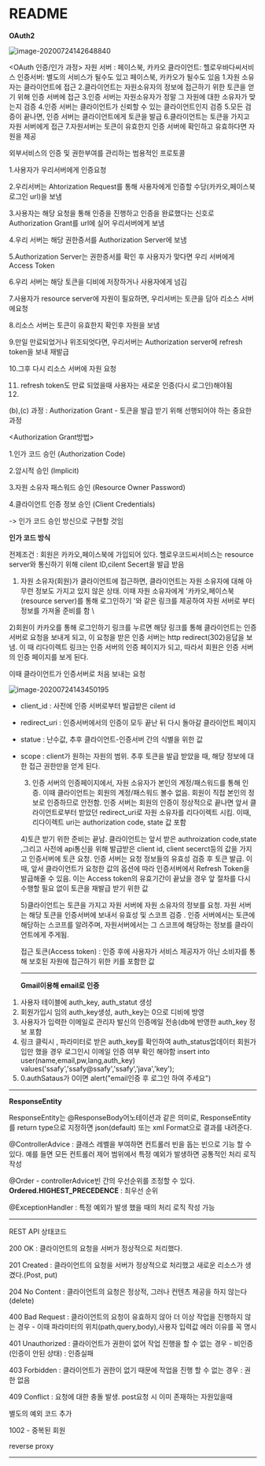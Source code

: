 # README

**OAuth2**

![image-20200724142648840](C:\Users\multicampus\AppData\Roaming\Typora\typora-user-images\image-20200724142648840.png)

<OAuth 인증/인가 과정>
자원 서버 : 페이스북, 카카오
클라이언트: 헬로우바다씨서비스
인증서버: 별도의 서비스가 될수도 있고 페이스북, 카카오가 될수도 있음
1.자원 소유자는 클라이언트에 접근
2.클라이언트는 자원소유자의 정보에 접근하기 위한 토큰을 얻기 위해 인증 서버에 접근
3.인증 서버는 자원소유자가 정말 그 자원에 대한 소유자가 맞는지 검증
4.인증 서버는 클라이언트가 신뢰할 수 있는 클라이언트인지 검증
5.모든 검증이 끝나면, 인증 서버는 클라이언트에게 토큰을 발급
6.클라이언트는 토큰을 가지고 자원 서버에게 접근
7.자원서버는 토큰이 유효한지 인증 서버에 확인하고 유효하다면 자원을 제공

외부서비스의 인증 및 권한부여를 관리하는 범용적인 프로토콜

1.사용자가 우리서버에게 인증요청

2.우리서버는 Ahtorization Request를 통해 사용자에게 인증할 수당(카카오,페이스북 로그인 url)을 보냄

3.사용자는 해당 요청을 통해 인증을 진행하고 인증을 완료했다는 신호로  Authorization Grant를 url에 실어 우리서버에게 보냄

4.우리 서버는 해당 권한증서를 Authorization Server에 보냄

5.Authorization Server는 권한증서를 확인 후 사용자가 맞다면 우리 서버에게 Access Token

6.우리 서버는 해당 토큰을 디비에 저장하거나 사용자에게 넘김

7.사용자가 resource server에 자원이 필요하면, 우리서버는 토큰을 담아 리소스 서버에요청

8.리소스 서버는 토큰이 유효한지 확인후 자원을 보냄

9.만일 만료되었거나 위조되엇다면, 우리서버는 Authorization server에 refresh token을 보내 재발급

10.그후 다시 리소스 서버에 자원 요청

11. refresh token도 만료 되었을때 사용자는 새로운 인증(다시 로그인)해야됨
12. 

(b),(c) 과정 : Authorization Grant - 토큰을 발급 받기 위해 선행되어야 하는 중요한 과정

<Authorization Grant방법>

1.인가 코드 승인 (Authorization Code)

2.암시적 승인 (Implicit)

3.자원 소유자 패스워드 승인 (Resource Owner Password)

4.클라이언트 인증 정보 승인 (Client Credentials)

-> 인가 코드 승인 방신으로 구현할 것임

**인가 코드 방식**

전제조건 : 회원은 카카오,페이스북에 가입되어 있다. 헬로우코드씨서비스는 resource server와 통신하기 위해 cilent ID,cilent Secert을 발급 받음

1) 자원 소유자(회원)가 클라이언트에 접근하면, 클라이언트는 자원 소유자에 대해 아무런 정보도 가지고 있지 않은 상태. 이때 자원 소유자에게 '카카오,페이스북(resource server)를 통해 로그인하기 '와 같은 링크를 제공하여 자원 서버로 부터 정보를 가져올 준비를 함 \

2)회원이 카카오를 통해 로그인하기 링크를 누르면 해당 링크를 통해 클라이언트는 인증서버로 요청을 보내게 되고, 이 요청을 받은 인증 서버는 http redirect(302)응답을 보냄. 이 때 리다이렉트 링크는 인증 서버의 인증 페이지가 되고, 따라서 회원은 인증 서버의 인증 페이지를 보게 된다.

이때 클라이언트가 인증서버로 처음 보내는 요청

![image-20200724143450195](C:\Users\multicampus\AppData\Roaming\Typora\typora-user-images\image-20200724143450195.png)

- client_id : 사전에 인증 서버로부터 발급받은 cilent id

- redirect_uri : 인증서버에서의 인증이 모두 끝난 뒤 다시 돌아갈 클라이언트 페이지

- statue : 난수값, 추후 클라이언트-인증서버 간의 식별을 위한 값

- scope : client가 원하는 자원의 범위. 추후 토큰을 발급 받았을 때, 해당 정보에 대한 접근 권한만을 얻게 된다.

  3) 인증 서버의 인증페이지에서, 자원 소유자가 본인의 계정/패스워드를 통해 인증. 이때 클라이언트는 회원의 계정/패스워드 볼수 없음. 회원이 직접 본인의 정보로 인증하므로 안전함. 인증 서버는 회원의 인증이 정상적으로 끝나면 앞서 클라이언트로부터 받았던 redirect_uri로 자원 소유자를 리다이렉트 시킴. 이때, 리다이렉트 uri는 authorization code, state 값 포함

  4)토큰 받기 위한 준비는 끝남. 클라이언트는 앞서 받은 authroization code,state ,그리고 사전에 api통신을 위해 발급받은 client id, client secerct등의 값을 가지고 인증서버에 토큰 요청. 인증 서버는 요청 정보들의 유효성 검증 후 토큰 발급. 이때, 앞서 클라이언트가 요청한 값의 옵션에 따라 인증서버에서 Refresh Token을 발급해줄 수 있음. 이는 Access token의 유효기간이 끝났을 경우 앞 절차를 다시 수행할 필요 없이 토큰을 재발급 받기 위한 값

  5)클라이언트는 토큰을 가지고 자원 서버에 자원 소유자의 정보를 요청. 자원 서버는 해당 토큰을 인증서버에 보내서 유효성 및 스코프 검증 . 인증 서버에서는 토큰에 해당하는 스코프를 알려주며, 자원서버에서는 그 스코프에 해당하는 정보를 클라이언트에게 주게됨. 

  

  접근 토큰(Access token) : 인증 후에 사용자가 서비스 제공자가 아닌 소비자를 통해 보호된 자원에 접근하기 위한 키를 포함한 값
  
  ---
  
  
  
  **Gmail이용해 email로 인증**

1. 사용자 테이블에 auth_key, auth_statut 생성
2. 회원가입시 임의 auth_key생성, auth_key는 0으로 디비에 방영
3. 사용자가 입력한 이메일로 관리자 발신의 인증메일 전송(db에 반영한 auth_key 정보 포함
4. 링크 클릭시 , 파라미터로 받은 auth_key를 확인하여 auth_status업데이터
    회원가입만 했을 경우 로그인시 이메일 인증 여부 확인 해야함
    insert into user(name,email,pw,lang,auth_key) values('ssafy','ssafy@ssafy','ssafy','java','key');
5. 0.authSataus가 0이면 alert("email인증 후 로그인 하여 주세요")



---

**ResponseEntity**

ResponseEntity는 @ResponseBody어노테이션과 같은 의미로, ResponseEntity를 return type으로 지정하면 json(default) 또는 xml Format으로 결과를 내려준다.

@ControllerAdvice : 클래스 레벨을 부여하면 컨트롤러 빈을 돕는 빈으로 기능 할 수 있다. 예를 들면 모든 컨트롤러 제어 범위에서 특정 예외가 발생하면 공통적인 처리 로직 작성

@Order - controllerAdvice빈 간의 우선순위를 조정할 수 있다.  **Ordered.HIGHEST_PRECEDENCE** : 최우선 순위

@ExceptionHandler : 특정 예외가 발생 했을 때의 처리 로직 작성 가능



---

REST API 상태코드

200 OK : 클라이언트의 요청을 서버가 정상적으로 처리했다.

201 Created : 클라이언트의 요청을 서버가 정상적으로 처리했고 새로운 리소스가 생겼다.(Post, put)

204 No Content : 클라이언트의 요청은 정상적, 그러나 컨텐츠 제공을 하지 않는다 (delete)

400 Bad Request : 클라이언트의 요청이 유효하지 않아 더 이상 작업을 진행하지 않는 경우 - 이때 파라미터의 위치(path,query,body),사용자 입력값 에러 이유를 꼭 명시

401 Unauthorized : 클라이언트가 권한이 없어 작업 진행을 할 수 없는 경우 - 비인증 (인증이 안된 상태) : 인증실패

403 Forbidden : 클라이언트가 권한이 없기 때문에 작업을 진행 할 수 없는 경우 : 권한 없음

409 Conflict : 요청에 대한 충돌 발생. post요청 시 이미 존재하는 자원있을때 



별도의 예외 코드 추가

1002 - 중복된 회원





reverse proxy

---



 

